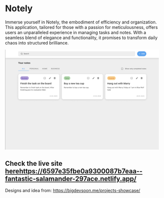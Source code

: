 # Notely

Immerse yourself in Notely, the embodiment of efficiency and organization. This application, tailored for those with a passion for meticulousness, offers users an unparalleled experience in managing tasks and notes. With a seamless blend of elegance and functionality, it promises to transform daily chaos into structured brilliance.

![Notely design](image.png)

## Check the live site [here](https://6597e35fbe0a9300087b7eaa--fantastic-salamander-297ace.netlify.app/)https://6597e35fbe0a9300087b7eaa--fantastic-salamander-297ace.netlify.app/

Designs and idea from: https://bigdevsoon.me/projects-showcase/
